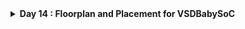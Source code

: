 <details>
  <Summary><strong> Day 14 : Floorplan and Placement for VSDBabySoC</strong></summary>

# Contents
- [RTL2GDS Flow for VSDBabySoC: Initial Steps](#rtl2gds-flow-for-vsdbabysoc)
- [Run Synthesis](#synthesis)
- [Run Floorplan](#run-fp)
  - [Error and fix](#error-and-fix)
  - [Floorplan result (GUI)](#fp-result)
- [Run Placement](#run-plc)
  - [Placement Result (GUI)](#plc-result)

**Structure of OpenROAD-flow-scripts**
```bash
├── OpenROAD-flow-scripts             
│   ├── docker           
│   ├── docs               
│   ├── flow               
|   ├── jenkins          
│   ├── tools           
│   ├── etc              
│   ├── setup.sh    
```
**flow directory**
```bash
 ├── flow           
 │   ├── designs         
 │   ├── makefile       
 │   ├── platforms         
 |   ├── tutorials        
 │   ├── util            
 │   ├── scripts    
```

<a id="rtl2gds-flow-for-vsdbabysoc"></a>
# RTL2GDS Flow for VSDBabySoC : Initial Steps
1. **Create Directories:**
   - Inside `OpenROAD-flow-scripts/flow/designs/sky130hd/`, create a folder named `vsdbabysoc`.
   - Create another folder named `vsdbabysoc` in `OpenROAD-flow-scripts/flow/designs/src/` and place all Verilog files here.

2. **Copy Folders:**
   - From your `VSDBabySoC` folder, copy the following folders into `sky130hd/vsdbabysoc`:
     - **gds:** Contains `avsddac.gds`, `avsdpll.gds`.
     - **include:** Contains `sandpiper.vh`, `sandpiper_gen.vh`, `sp_default.vh`, `sp_verilog.vh`.
     - **lef:** Contains `avsddac.lef`, `avsdpll.lef`.
     - **lib:** Contains `avsddac.lib`, `avsdpll.lib`.

3. **Copy Constraint and Configuration Files:**
   - Copy `vsdbabysoc_synthesis.sdc` into `sky130hd/vsdbabysoc`.
   - Copy `macro.cfg` and `pin_order.cfg` into `sky130hd/vsdbabysoc`.

4. **Create Config File:**
   - Create a `config.mk` file in `sky130hd/vsdbabysoc` with the required configuration details. 

##### the file details are given below
```bash
# Design and Platform Configuration
export DESIGN_NICKNAME = vsdbabysoc
export DESIGN_NAME = vsdbabysoc
export PLATFORM    = sky130hd

# Design Paths
export vsdbabysoc_DIR = /home/sdudigani/OpenROAD-flow-scripts/flow/designs/sky130hd/$(DESIGN_NICKNAME)

# Explicitly list Verilog files for synthesis
export VERILOG_FILES = /home/sdudigani/OpenROAD-flow-scripts/flow/designs/src/vsdbabysoc/vsdbabysoc.v \
                    /home/sdudigani/OpenROAD-flow-scripts/flow/designs/src/vsdbabysoc/rvmyth.v \
                    /home/sdudigani/OpenROAD-flow-scripts/flow/designs/src/vsdbabysoc/clk_gate.v


# Include Directory for Verilog Header Files
export VERILOG_INCLUDE_DIRS = $(vsdbabysoc_DIR)/include

# Constraints File
export SDC_FILE = $(vsdbabysoc_DIR)/vsdbabysoc_synthesis.sdc

# Additional GDS Files
export ADDITIONAL_GDS = $(vsdbabysoc_DIR)/gds/avsddac.gds \
                       $(vsdbabysoc_DIR)/gds/avsdpll.gds

# Additional LEF Files
export ADDITIONAL_LEFS = $(vsdbabysoc_DIR)/lef/avsddac.lef \
                       $(vsdbabysoc_DIR)/lef/avsdpll.lef

# Additional LIB Files
export ADDITIONAL_LIBS = $(vsdbabysoc_DIR)/lib/avsddac.lib \
                       $(vsdbabysoc_DIR)/lib/avsdpll.lib

# Pin Order and Macro Placement Configurations
export FP_PIN_ORDER_CFG = $(vsdbabysoc_DIR)/pin_order.cfg
export MACRO_PLACEMENT_CFG = $(vsdbabysoc_DIR)/macro.cfg

# Clock Configuration
export CLOCK_PORT = CLK
export CLOCK_NET  = $(CLOCK_PORT)
export CLOCK_PERIOD = 20.0

# Floorplanning Configuration
export DIE_AREA   = 0 0 1600 1600
export CORE_AREA  = 20 20 1590 1590

# Placement Configuration
export PLACE_PINS_ARGS = -exclude left:0-600 -exclude left:1000-1600 -exclude right:* -exclude top:* -exclude bottom:*

# Tuning for Timing and Buffers
export TNS_END_PERCENT     = 100
export REMOVE_ABC_BUFFERS  = 1
export CTS_BUF_DISTANCE    = 600
export SKIP_GATE_CLONING   = 1

# Magic Tool Configuration
export MAGIC_ZEROIZE_ORIGIN = 0
export MAGIC_EXT_USE_GDS    = 1
```
**File structure after the setup**
```bash
sdudigani@sdudigani-VirtualBox:~/OpenROAD-flow-scripts/flow/designs/src/vsdbabysoc$ ls -ltrh
total 3.1M
-rw-rw-r-- 1 sdudigani sdudigani  947 Jun 30 14:05 avsdpll.v
-rw-rw-r-- 1 sdudigani sdudigani 1.1K Jun 30 14:05 avsddac.v
-rwxrwxr-x 1 sdudigani sdudigani 1.3K Jun 30 14:05 testbench.v
-rw-rw-r-- 1 sdudigani sdudigani  603 Jun 30 14:05 testbench.rvmyth.post-routing.v
-rw-rw-r-- 1 sdudigani sdudigani 2.3M Jun 30 14:05 sky130_fd_sc_hd.v
-rw-rw-r-- 1 sdudigani sdudigani  17K Jun 30 14:05 rvmyth.v
-rw-rw-r-- 1 sdudigani sdudigani  11K Jun 30 14:05 rvmyth.tlv
-rw-rw-r-- 1 sdudigani sdudigani  19K Jun 30 14:05 rvmyth_gen.v
-rw-rw-r-- 1 sdudigani sdudigani 3.1K Jun 30 14:05 pseudo_rand.sv
-rw-rw-r-- 1 sdudigani sdudigani  908 Jun 30 14:05 pseudo_rand_gen.sv
-rw-rw-r-- 1 sdudigani sdudigani 1.7K Jun 30 14:05 clk_gate.v
-rw-rw-r-- 1 sdudigani sdudigani  590 Jun 30 14:05 vsdbabysoc.v
-rw-rw-r-- 1 sdudigani sdudigani 743K Jun 30 14:05 vsdbabysoc.synth.v
lrwxrwxrwx 1 sdudigani sdudigani   90 Jun 30 14:06 primitives.v -> /home/sdudigani/VLSI/sky130RTLDesignAndSynthesisWorkshop/my_lib/verilog_model/primitives.v
```

```bash
sdudigani@sdudigani-VirtualBox:~/OpenROAD-flow-scripts/flow/designs/sky130hd/vsdbabysoc$ ls -ltrh
total 28K
drwxrwxr-x 2 sdudigani sdudigani 4.0K Jun 30 14:09 gds
drwxrwxr-x 2 sdudigani sdudigani 4.0K Jun 30 14:09 include
drwxrwxr-x 2 sdudigani sdudigani 4.0K Jun 30 14:09 lef
drwxrwxr-x 2 sdudigani sdudigani 4.0K Jun 30 14:09 lib
lrwxrwxrwx 1 sdudigani sdudigani   58 Jun 30 14:10 macro.cfg -> /home/VLSI/VSDBabySoC/src/layout_conf/vsdbabysoc/macro.cfg
lrwxrwxrwx 1 sdudigani sdudigani   62 Jun 30 14:10 pin_order.cfg -> /home/VLSI/VSDBabySoC/src/layout_conf/vsdbabysoc/pin_order.cfg
-rw-rw-r-- 1 sdudigani sdudigani 2.0K Jun 30 14:12 config.mk
-rw-rw-r-- 1 sdudigani sdudigani   73 Jun 30 14:14 vsdbabysoc_synthesis.sdc
sdudigani@sdudigani-VirtualBox:~/OpenROAD-flow-scripts/flow/designs/sky130hd/vsdbabysoc$ 
```

### Now go to terminal and run the following commands:
```bash
cd OpenROAD-flow-scripts
source env.sh
cd flow
```
![Alt Text](images/1.png)

<a id="synthesis"></a>
### Run Synthesis
```bash
make DESIGN_CONFIG=./designs/sky130hd/vsdbabysoc/config.mk synth
```
![Alt Text](images/2.png)

**Synthesis netlist**
```bash
sdudigani@sdudigani-VirtualBox:~/OpenROAD-flow-scripts/flow$ gvim results/sky130hd/vsdbabysoc/base/1_1_yosys.v 
```
![Alt Text](images/3_netlist.png)

**Synthesis log**
```bash
sdudigani@sdudigani-VirtualBox:~/OpenROAD-flow-scripts/flow$ gvim logs/sky130hd/vsdbabysoc/base/1_1_yosys.log 
```
![Alt Text](images/3_log.png)

**Synthesis Check**
```bash
sdudigani@sdudigani-VirtualBox:~/OpenROAD-flow-scripts/flow$ gvim reports/sky130hd/vsdbabysoc/base/synth_check.txt 
```
![Alt Text](images/3_synth_check.png)

**Synthesis Stat**
```bash
sdudigani@sdudigani-VirtualBox:~/OpenROAD-flow-scripts/flow$ gvim reports/sky130hd/vsdbabysoc/base/synth_stat.txt 
```

<details>
  <Summary><strong> synth_stat.txt</strong></summary>

```bash
20. Printing statistics.

=== vsdbabysoc ===

   Number of wires:               6551
   Number of wire bits:           6551
   Number of public wires:        1285
   Number of public wire bits:    1285
   Number of ports:                  7
   Number of port bits:              7
   Number of memories:               0
   Number of memory bits:            0
   Number of processes:              0
   Number of cells:               6440
     avsddac                         1
     avsdpll                         1
     sky130_fd_sc_hd__a2111o_1       1
     sky130_fd_sc_hd__a2111oi_0      3
     sky130_fd_sc_hd__a2111oi_2      1
     sky130_fd_sc_hd__a211o_1        9
     sky130_fd_sc_hd__a211o_2        1
     sky130_fd_sc_hd__a211oi_1      47
     sky130_fd_sc_hd__a21bo_2        1
     sky130_fd_sc_hd__a21boi_1       1
     sky130_fd_sc_hd__a21o_1        29
     sky130_fd_sc_hd__a21oi_1      816
     sky130_fd_sc_hd__a21oi_2        1
     sky130_fd_sc_hd__a221o_1       10
     sky130_fd_sc_hd__a221oi_1      51
     sky130_fd_sc_hd__a221oi_2       4
     sky130_fd_sc_hd__a22o_1        45
     sky130_fd_sc_hd__a22oi_1      183
     sky130_fd_sc_hd__a22oi_2        1
     sky130_fd_sc_hd__a2bb2oi_1      4
     sky130_fd_sc_hd__a311o_1        3
     sky130_fd_sc_hd__a311o_2        1
     sky130_fd_sc_hd__a311oi_1      37
     sky130_fd_sc_hd__a311oi_2       1
     sky130_fd_sc_hd__a31o_2        16
     sky130_fd_sc_hd__a31oi_1       44
     sky130_fd_sc_hd__a31oi_2        1
     sky130_fd_sc_hd__a32o_1         2
     sky130_fd_sc_hd__a32oi_1        5
     sky130_fd_sc_hd__a41o_1         4
     sky130_fd_sc_hd__a41oi_1        3
     sky130_fd_sc_hd__a41oi_2        2
     sky130_fd_sc_hd__and2_0         2
     sky130_fd_sc_hd__and2_1        22
     sky130_fd_sc_hd__and3_1        38
     sky130_fd_sc_hd__and4_1         3
     sky130_fd_sc_hd__buf_1         38
     sky130_fd_sc_hd__buf_2         35
     sky130_fd_sc_hd__buf_4          8
     sky130_fd_sc_hd__buf_6          7
     sky130_fd_sc_hd__buf_8          2
     sky130_fd_sc_hd__clkbuf_1     502
     sky130_fd_sc_hd__clkbuf_2       7
     sky130_fd_sc_hd__clkbuf_8       1
     sky130_fd_sc_hd__clkinv_1       6
     sky130_fd_sc_hd__conb_1         1
     sky130_fd_sc_hd__dfxtp_1     1144
     sky130_fd_sc_hd__fa_1           4
     sky130_fd_sc_hd__ha_1         101
     sky130_fd_sc_hd__inv_1         94
     sky130_fd_sc_hd__inv_2          1
     sky130_fd_sc_hd__mux2_2        39
     sky130_fd_sc_hd__mux2i_1       76
     sky130_fd_sc_hd__mux2i_2        3
     sky130_fd_sc_hd__mux2i_4        4
     sky130_fd_sc_hd__mux4_1        12
     sky130_fd_sc_hd__mux4_2        79
     sky130_fd_sc_hd__nand2_1     1371
     sky130_fd_sc_hd__nand2b_1      24
     sky130_fd_sc_hd__nand3_1      228
     sky130_fd_sc_hd__nand3b_1      37
     sky130_fd_sc_hd__nand4_1       51
     sky130_fd_sc_hd__nand4b_1       1
     sky130_fd_sc_hd__nor2_1       264
     sky130_fd_sc_hd__nor2b_1       54
     sky130_fd_sc_hd__nor3_1        52
     sky130_fd_sc_hd__nor3b_1        7
     sky130_fd_sc_hd__nor4_1        20
     sky130_fd_sc_hd__o2111ai_1      1
     sky130_fd_sc_hd__o211a_1        1
     sky130_fd_sc_hd__o211ai_1      48
     sky130_fd_sc_hd__o211ai_2       4
     sky130_fd_sc_hd__o21a_1        28
     sky130_fd_sc_hd__o21ai_0      385
     sky130_fd_sc_hd__o21ai_1       22
     sky130_fd_sc_hd__o21ai_2        9
     sky130_fd_sc_hd__o21ba_2        2
     sky130_fd_sc_hd__o21bai_1       8
     sky130_fd_sc_hd__o221a_2        2
     sky130_fd_sc_hd__o221ai_1      19
     sky130_fd_sc_hd__o22a_1        33
     sky130_fd_sc_hd__o22ai_1       17
     sky130_fd_sc_hd__o2bb2ai_1      6
     sky130_fd_sc_hd__o311a_1        3
     sky130_fd_sc_hd__o311ai_0       4
     sky130_fd_sc_hd__o311ai_1       2
     sky130_fd_sc_hd__o31a_1         7
     sky130_fd_sc_hd__o31ai_1       34
     sky130_fd_sc_hd__o31ai_4        1
     sky130_fd_sc_hd__o32a_1         2
     sky130_fd_sc_hd__o32ai_1        3
     sky130_fd_sc_hd__o41ai_1        4
     sky130_fd_sc_hd__o41ai_2        1
     sky130_fd_sc_hd__or2_1          1
     sky130_fd_sc_hd__or2_2          8
     sky130_fd_sc_hd__or3_1         20
     sky130_fd_sc_hd__or3b_1         2
     sky130_fd_sc_hd__or3b_2         2
     sky130_fd_sc_hd__or4_1          9
     sky130_fd_sc_hd__or4b_2         1
     sky130_fd_sc_hd__xnor2_1       57
     sky130_fd_sc_hd__xor2_1        27

   Area for cell type \avsddac is unknown!
   Area for cell type \avsdpll is unknown!

   Chip area for module '\vsdbabysoc': 52933.267200
     of which used for sequential elements: 22901.964800 (43.27%)
```
</details>

<a id="run-fp"></a>
### Run Floorplan
```bash
make DESIGN_CONFIG=./designs/sky130hd/vsdbabysoc/config.mk floorplan
```
![Alt Text](images/fp_error.png)

<a id="error-and-fix"></a>
#### Error and Fix

**Error**

- The floorplan command resulted in the following error:
  ```bash
  Running floorplan.tcl, stage 2_1_floorplan
  [ERROR STA-0164] /home/sdudigani/OpenROAD-flow-scripts/flow/designs/sky130hd/vsdbabysoc/lib/avsdpll.lib line 54, syntax error
  Error: floorplan.tcl, 4 STA-0164
  ```

- The error is due to the following type of lines (commented block structures) in the liberty file -->  `designs/sky130hd/vsdbabysoc/lib/avsdpll.lib`

Example of an unsupported block at Line 54:
```bash
  //pin (GND#2) {
  //  direction : input;
  //  max_transition : 2.5;
  //  capacitance : 0.001;
  //}
```

![Alt Text](images/fp_error_reason.png)

**Reason**
- The OpenROAD Liberty parser follows the IEEE-1481 grammar, which only recognizes C-style comment delimiters (/* ... */). When it sees `//pin (GND#2)`, it treats the `//` as unexpected tokens and cause a syntax error.

**How to fix:**
- Either remove those lines entirely, Or
- Convert them into a C-style comment block. For example:

```bash
/* 
pin (GND#2) {
  direction : input;
  max_transition : 2.5;
  capacitance : 0.001;
}
*/
```

- Once you’ve replaced the `//` comments with a `/* … */` block (or deleted the block), save the liberty and rerun the floorplan command, the syntax error should now go away.

![Alt Text](images/fp_result.png)

<a id="fp-result"></a>
#### Floorplan Result (GUI)
```bash
make DESIGN_CONFIG=./designs/sky130hd/vsdbabysoc/config.mk gui_floorplan
```
![Alt Text](images/fp_result_gui.png)

<a id="run-plc"></a>
### Run Placement
```bash
make DESIGN_CONFIG=./designs/sky130hd/vsdbabysoc/config.mk place
```

<a id="plc-result"></a>
#### Placement Result (GUI)
```bash
make DESIGN_CONFIG=./designs/sky130hd/vsdbabysoc/config.mk gui_place
```

**Placement Density heatmap in OpenROAD:**
Go to **Tools --> Heat maps --> Placement Density**


